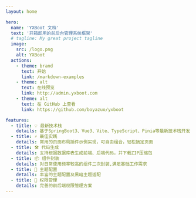 ```yaml
---
layout: home

hero:
  name: 'YXBoot 文档'
  text: '开箱即用的前后台管理系统框架'
  # tagline: My great project tagline
  image:
    src: /logo.png
    alt: YXBoot
  actions:
    - theme: brand
      text: 开始
      link: /markdown-examples
    - theme: alt
      text: 在线预览
      link: http://admin.yxboot.com
    - theme: alt
      text: 在 GitHub 上查看
      link: https://github.com/boyazuo/yxboot

features:
  - title: 💡 最新技术栈
    details: 基于SpringBoot3、Vue3、Vite、TypeScript、Pinia等最新技术栈开发
  - title: ⚡️ 最佳实践
    details: 常用的页面布局插件示例实现，可自由组合，轻松搞定页面
  - title: 🛠️ 代码生成
    details: 支持根据数据库表生成前端、后端代码，并下载ZIP压缩包
  - title: 📦 组件封装
    details: 对日常使用频率较高的组件二次封装,满足基础工作需求
  - title: 🔩 主题配置
    details: 丰富的主题配置及黑暗主题适配
  - title: 🔑 权限管理
    details: 完善的前后端权限管理方案
---
```

